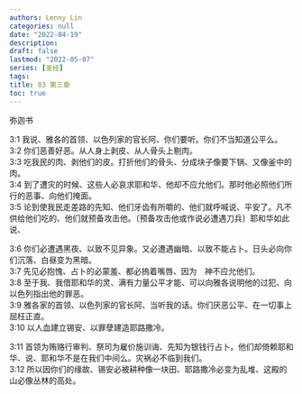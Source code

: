 ```yaml
---
authors: Lenny Lin
categories: null
date: "2022-04-19"
description: 
draft: false
lastmod: "2022-05-07"
series: [圣经]
tags: 
title: 03 第三章
toc: true
---
```


弥迦书  

<!--more-->

3:1 我说、雅各的首领、以色列家的官长阿、你们要听。你们不当知道公平么。  
3:2 你们恶善好恶。从人身上剥皮、从人骨头上剔肉。  
3:3 吃我民的肉、剥他们的皮。打折他们的骨头、分成块子像要下锅、又像釜中的肉。  
3:4 到了遭灾的时候、这些人必哀求耶和华、他却不应允他们。那时他必照他们所行的恶事、向他们掩面。  
3:5 论到使我民走差路的先知、他们牙齿有所嚼的、他们就呼喊说、平安了。凡不供给他们吃的、他们就预备攻击他。〔预备攻击他或作说必遭遇刀兵〕耶和华如此说、  

3:6 你们必遭遇黑夜、以致不见异象。又必遭遇幽暗、以致不能占卜。日头必向你们沉落、白昼变为黑暗。  
3:7 先见必抱愧、占卜的必蒙羞、都必摀着嘴唇、因为　神不应允他们。  
3:8 至于我、我借耶和华的灵、满有力量公平才能、可以向雅各说明他的过犯、向以色列指出他的罪恶。  
3:9 雅各家的首领、以色列家的官长阿、当听我的话。你们厌恶公平、在一切事上屈枉正直。  
3:10 以人血建立锡安、以罪孽建造耶路撒冷。  

3:11 首领为贿赂行审判、祭司为雇价施训诲、先知为银钱行占卜。他们却倚赖耶和华、说、耶和华不是在我们中间么。灾祸必不临到我们。  
3:12 所以因你们的缘故、锡安必被耕种像一块田、耶路撒冷必变为乱堆、这殿的山必像丛林的高处。  
